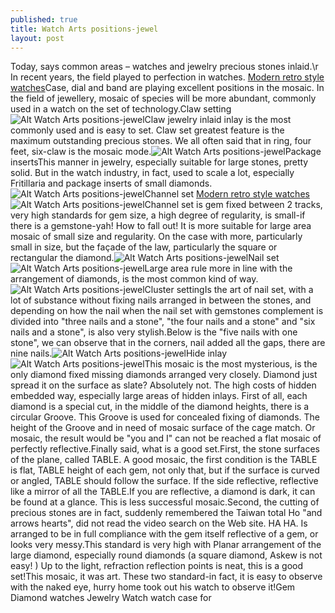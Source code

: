 ```yaml
---
published: true
title: Watch Arts positions-jewel
layout: post
---
```

Today, says common areas – watches and jewelry precious stones inlaid.\r In recent years, the field played to perfection in watches. [Modern retro style watches](http://www.mkfans.com/2015/10/15/modern-retro-style-watches/)Case, dial and band are playing excellent positions in the mosaic. In the field of jewellery, mosaic of species will be more abundant, commonly used in a watch on the set of technology.Claw setting![Alt Watch Arts positions-jewel](https://c2.staticflickr.com/2/1700/24092288552_34a0166425_z.jpg)Claw jewelry inlaid inlay is the most commonly used and is easy to set. Claw set greatest feature is the maximum outstanding precious stones. We all often said that in ring, four feet, six-claw is the mosaic mode.![Alt Watch Arts positions-jewel](https://c2.staticflickr.com/2/1515/24200325735_7fd4500f41_z.jpg)Package insertsThis manner in jewelry, especially suitable for large stones, pretty solid. But in the watch industry, in fact, used to scale a lot, especially Fritillaria and package inserts of small diamonds.![Alt Watch Arts positions-jewel](https://c2.staticflickr.com/2/1519/24117752801_a311d40db8_z.jpg)Channel set [Modern retro style watches](http://www.mkfans.com/2015/10/15/modern-retro-style-watches/)![Alt Watch Arts positions-jewel](https://c2.staticflickr.com/2/1449/24092304052_97ab16fbc3_z.jpg)Channel set is gem fixed between 2 tracks, very high standards for gem size, a high degree of regularity, is small-if there is a gemstone-yah! How to fall out! It is more suitable for large area mosaic of small size and regularity. On the case with more, particularly small in size, but the façade of the law, particularly the square or rectangular the diamond.![Alt Watch Arts positions-jewel](https://c2.staticflickr.com/2/1705/24092308932_7cd53a7503_z.jpg)Nail set![Alt Watch Arts positions-jewel](https://c2.staticflickr.com/2/1544/24117767511_1c440b8c68.jpg)Large area rule more in line with the arrangement of diamonds, is the most common kind of way.![Alt Watch Arts positions-jewel](https://c2.staticflickr.com/2/1472/23904765340_5eb85e2349_z.jpg)Cluster settingIs the art of nail set, with a lot of substance without fixing nails arranged in between the stones, and depending on how the nail when the nail set with gemstones complement is divided into \"three nails and a stone\", \"the four nails and a stone\" and \"six nails and a stone\", is also very stylish.Below is the \"five nails with one stone\", we can observe that in the corners, nail added all the gaps, there are nine nails.![Alt Watch Arts positions-jewel](https://c2.staticflickr.com/2/1561/23904770730_1162a4c82d_z.jpg)Hide inlay![Alt Watch Arts positions-jewel](https://c2.staticflickr.com/2/1677/23572181974_e35ca0d8a7.jpg)This mosaic is the most mysterious, is the only diamond fixed missing diamonds arranged very closely. Diamond just spread it on the surface as slate? Absolutely not. The high costs of hidden embedded way, especially large areas of hidden inlays. First of all, each diamond is a special cut, in the middle of the diamond heights, there is a circular Groove. This Groove is used for concealed fixing of diamonds. The height of the Groove and in need of mosaic surface of the cage match. Or mosaic, the result would be \"you and I\" can not be reached a flat mosaic of perfectly reflective.Finally said, what is a good set.First, the stone surfaces of the plane, called TABLE. A good mosaic, the first condition is the TABLE is flat, TABLE height of each gem, not only that, but if the surface is curved or angled, TABLE should follow the surface. If the side reflective, reflective like a mirror of all the TABLE.If you are reflective, a diamond is dark, it can be found at a glance. This is less successful mosaic.Second, the cutting of precious stones are in fact, suddenly remembered the Taiwan total Ho \"and arrows hearts\", did not read the video search on the Web site. HA HA. Is arranged to be in full compliance with the gem itself reflective of a gem, or looks very messy.This standard is very high with Planar arrangement of the large diamond, especially round diamonds (a square diamond, Askew is not easy! ) Up to the light, refraction reflection points is neat, this is a good set!This mosaic, it was art. These two standard-in fact, it is easy to observe with the naked eye, hurry home took out his watch to observe it!Gem Diamond watches Jewelry Watch watch case for